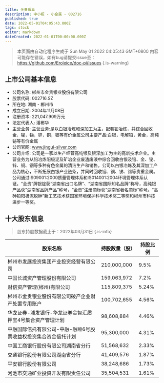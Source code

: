 ```yaml
---
title: 金贵银业
description: 中小板 - 小金属 - 002716
published: true
date: 2022-05-01T04:05:43.000Z
tags: stock
editor: markdown
dateCreated: 2022-01-01T00:00:00.000Z
---
```


> 本页面由自动化程序生成于 Sun May 01 2022 04:05:43 GMT+0800
> 内容可能存在错误，如有bug请提交issue至：https://github.com/Eroleice/doc-pi/issues
{.is-warning}

## 上市公司基本信息
- 公司名称: 郴州市金贵银业股份有限公司
- 股票代码: 002716.SZ
- 所在地: 湖南 - 郴州市
- 成立日期: 2004年11月08日
- 注册资本: 221,047.909万元
- 法定代表人: 潘郴华
- 主营业务: 主营业务:是以白银冶炼和深加工为主，配套铅冶炼，并综合回收金，铋，锑，锌，铜，铟等有价金属公司主要产品:白银，电解铅，黄金，高纯铋等有价金属
- 公司官网: www.jingui-silver.com
- 公司介绍: 公司是一家以生产经营高纯银及银深加工为主的高新技术企业。主营业务为从铅冶炼阳极泥及矿冶企业废渣废液中综合回收白银及铅、金、铋、锌、铜、铟等多种有色金属的清洁生产和销售。公司以白银冶炼及其深加工产品为核心，不断拓展白银产业链条，并同时回收铟、铜、锑、锡等贵重金属。公司通过IS09001:2000质量管理体系和IS014001:2004环境管理体系认证。“金贵”牌银锭获“湖南省出口名牌”、“湖南省国际知名品牌”称号，高纯银产品获“湖南省品牌产品”称号，“金贵”注册商标获“湖南省著名商标”称号。“高砷铅阳极泥脱砷”新工艺技术获国家环境保护科学技术奖二等奖和郴州市科技进步一等奖。


## 十大股东信息
> 股东持股数据截止于：2022年03月31日
{.is-info}

| 股东名称 | 持股数量（股） | 持股比例 |
| --- | --- | --- |
| 郴州市发展投资集团产业投资经营有限公司 | 210,000,000 | 9.5% |
| 中国长城资产管理股份有限公司 | 159,063,972 | 7.2% |
| 财信资产管理(郴州)有限公司 | 115,809,375 | 5.24% |
| 郴州市金贵银业股份有限公司破产企业财产处置专用账户 | 100,702,655 | 4.56% |
| 华龙证券-浦发银行-华龙证券金智汇质押宝4号集合资产管理计划 | 98,608,884 | 4.46% |
| 中融国际信托有限公司-中融-融颐6号股票收益权投资集合资金信托计划 | 95,300,000 | 4.31% |
| 中国工商银行股份有限公司湖南省分行 | 51,568,632 | 2.33% |
| 交通银行股份有限公司湖南省分行 | 41,409,576 | 1.87% |
| 平安银行股份有限公司 | 38,248,686 | 1.73% |
| 河池市交通矿业投资开发有限责任公司 | 35,504,531 | 1.61% |




